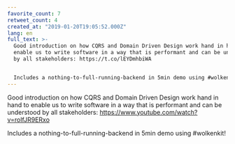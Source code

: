 ```yaml
---
favorite_count: 7
retweet_count: 4
created_at: "2019-01-20T19:05:52.000Z"
lang: en
full_text: >-
  Good introduction on how CQRS and Domain Driven Design work hand in hand to
  enable us to write software in a way that is performant and can be understood
  by all stakeholders: https://t.co/lEYDmhbiWA


  Includes a nothing-to-full-running-backend in 5min demo using #wolkenkit!
---
```


Good introduction on how CQRS and Domain Driven Design work hand in hand to
enable us to write software in a way that is performant and can be understood by
all stakeholders: <https://www.youtube.com/watch?v=rolfJR9ERxo>

Includes a nothing-to-full-running-backend in 5min demo using #wolkenkit!
